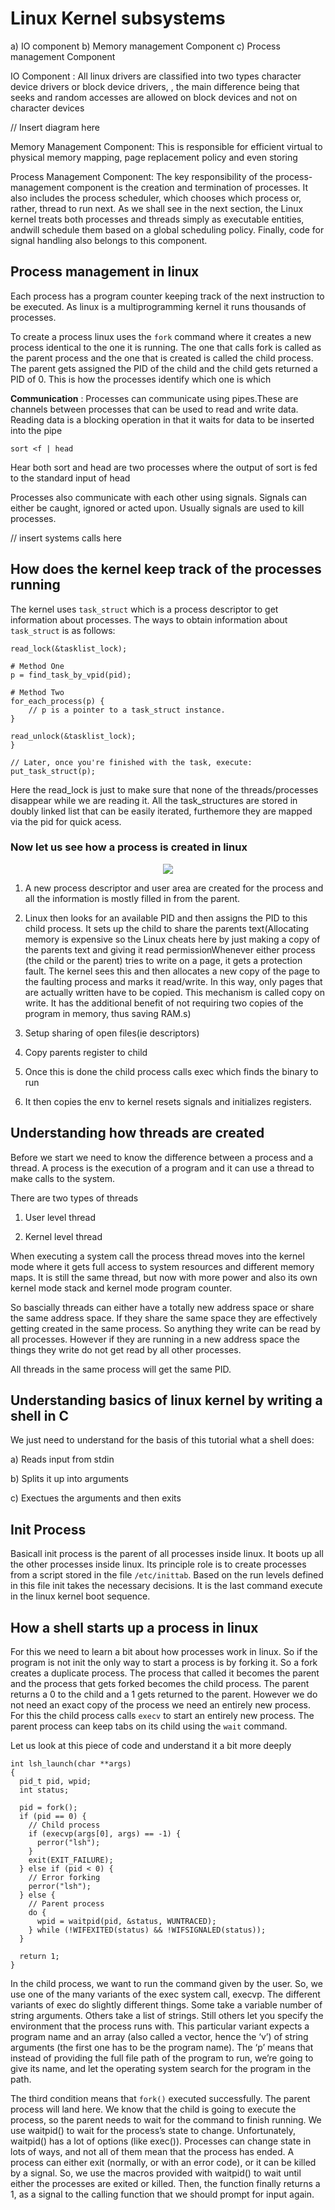 
# Linux Kernel subsystems

a) IO component
b) Memory management Component
c) Process management Component

IO Component : All linux drivers are classified into two types character device drivers or block device drivers, , the main difference being that seeks and random accesses are allowed on block devices and not on character devices

// Insert diagram here

Memory Management Component: This is responsible for efficient virtual to physical memory mapping, page replacement policy and even storing 

Process Management Component: The key responsibility of the process-management component is the creation and termination of processes. It also includes the process scheduler, which chooses which process or, rather, thread to run next. As we shall see in the next section, the Linux kernel treats both processes and threads simply as executable entities, andwill schedule them based on a global scheduling policy. Finally, code for signal handling also belongs to this component.


## Process management in linux

Each process has a program counter keeping track of the next instruction to be executed. As linux is a multiprogramming kernel it runs thousands of processes.

To create a process linux uses the `fork` command where it creates a new process identical to the one it is running. The one that calls fork is called as the parent process and the one that is created is called the child process. The parent gets assigned the PID of the child and the child gets returned a PID of 0. This is how the processes identify which one is which

**Communication** : Processes can communicate using pipes.These are channels between processes that can be used to read and write data. Reading data is a blocking operation in that it waits for data to be inserted into the pipe 

```
sort <f | head
```

Hear both sort and head are two processes where the output of sort is fed to the standard input of head

Processes also communicate with each other using signals. Signals can either be caught, ignored or acted upon. Usually signals are used to kill processes. 

// insert systems calls here


## How does the kernel keep track of the processes running

The kernel uses `task_struct` which is a process descriptor to get information about processes. The ways to obtain information about `task_struct` is as follows: 

```
read_lock(&tasklist_lock);

# Method One
p = find_task_by_vpid(pid); 

# Method Two
for_each_process(p) {
    // p is a pointer to a task_struct instance.
}

read_unlock(&tasklist_lock);
}

// Later, once you're finished with the task, execute:
put_task_struct(p);
```

Here the read_lock is just to make sure that none of the threads/processes disappear while we are reading it.
All the task_structures are stored in doubly linked list that can be easily iterated, furthemore they are mapped via the pid for quick acess.

### Now let us see how a process is created in linux

<p align="center">
  <img src="process.jpg" />
</p>

1) A new process descriptor and user area are created for the process and all the information is mostly filled in from the parent.

2) Linux then looks for an available PID and then assigns the PID to this child process. It sets up the child to share the parents text(Allocating memory is expensive so the Linux cheats here by just making a copy of the parents text and giving it read permissionWhenever either process (the child or the parent) tries to write on a page, it gets a protection fault. The kernel sees this and then allocates a new copy of the page to the faulting process and marks it read/write. In this way, only pages that are actually written have to be copied. This mechanism is called copy on write. It has the additional benefit of not requiring two copies of the program in memory, thus saving RAM.s)

3) Setup sharing of open files(ie descriptors)

4) Copy parents register to child

5) Once this is done the child process calls exec which finds the binary to run 

6) It then copies the env to kernel resets signals and initializes registers.


## Understanding how threads are created

Before we start we need to know the difference between a process and a thread. A process is the execution of a program and it can use a thread to make calls to the system. 

There are two types of threads 

 1) User level thread

 2) Kernel level thread 

When executing a system call the process thread moves into the kernel mode where it gets full access to system resources and different memory maps. It is still the same thread, but now with more power and also its own kernel mode stack and kernel mode program counter. 

So bascially threads can either have a totally new address space or share the same address space. If they share the same space they are effectively getting created in the same process. So anything they write can be read by all processes. However if they are running in a new address space the things they write do not get read by all other processes.

All threads in the same process will get the same PID.


## Understanding basics of linux kernel by writing a shell in C

We just need to understand for the basis of this tutorial what a shell does:

a) Reads input from stdin

b) Splits it up into arguments

c) Exectues the arguments and then exits


## Init Process
Basicall init process is the parent of all processes inside linux. It boots up all the other processes inside linux. Its principle role is to create processes from a script stored in the file `/etc/inittab`. Based on the run levels defined in this file init takes the necessary decisions. It is the last command execute in the linux kernel boot sequence.


## How a shell starts up a process in linux

For this we need to learn a bit about how processes work in linux. So if the program is not init the only way to start a process is by forking it. So a fork creates a duplicate process. The process that called it becomes the parent and the process that gets forked becomes the child process. The parent returns a 0 to the child and a 1 gets returned to the parent. However we do not need an exact copy of the process we need an entirely new process. For this the child process calls `execv` to start an entirely new process. The parent process can keep tabs on its child using the `wait` command.

Let us look at this piece of code and understand it a bit more deeply 


```
int lsh_launch(char **args)
{
  pid_t pid, wpid;
  int status;

  pid = fork();
  if (pid == 0) {
    // Child process
    if (execvp(args[0], args) == -1) {
      perror("lsh");
    }
    exit(EXIT_FAILURE);
  } else if (pid < 0) {
    // Error forking
    perror("lsh");
  } else {
    // Parent process
    do {
      wpid = waitpid(pid, &status, WUNTRACED);
    } while (!WIFEXITED(status) && !WIFSIGNALED(status));
  }

  return 1;
}
```

In the child process, we want to run the command given by the user. So, we use one of the many variants of the exec system call, execvp. The different variants of exec do slightly different things. Some take a variable number of string arguments. Others take a list of strings. Still others let you specify the environment that the process runs with. This particular variant expects a program name and an array (also called a vector, hence the ‘v’) of string arguments (the first one has to be the program name). The ‘p’ means that instead of providing the full file path of the program to run, we’re going to give its name, and let the operating system search for the program in the path.

The third condition means that `fork()` executed successfully. The parent process will land here. We know that the child is going to execute the process, so the parent needs to wait for the command to finish running. We use waitpid() to wait for the process’s state to change. Unfortunately, waitpid() has a lot of options (like exec()). Processes can change state in lots of ways, and not all of them mean that the process has ended. A process can either exit (normally, or with an error code), or it can be killed by a signal. So, we use the macros provided with waitpid() to wait until either the processes are exited or killed. Then, the function finally returns a 1, as a signal to the calling function that we should prompt for input again.

